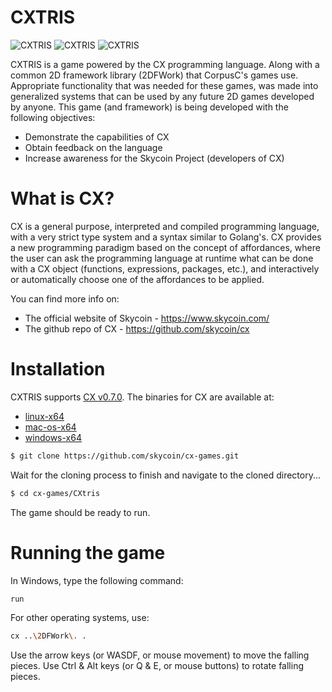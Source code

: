 # CXTRIS

![CXTRIS](https://github.com/skycoin/cx-games/blob/master/CXtris/assets/screenshots/CXtris-1.png)
![CXTRIS](https://github.com/skycoin/cx-games/blob/master/CXtris/assets/screenshots/CXtris-2.png)
![CXTRIS](https://github.com/skycoin/cx-games/blob/master/CXtris/assets/screenshots/CXtris-3.png)

CXTRIS is a game powered by the CX programming language.
Along with a common 2D framework library (2DFWork) that CorpusC's games use.
Appropriate functionality that was needed for these games, was made into generalized
systems that can be used by any future 2D games developed by anyone.
This game (and framework) is being developed with the following objectives:

  - Demonstrate the capabilities of CX
  - Obtain feedback on the language
  - Increase awareness for the Skycoin Project (developers of CX)

# What is CX?
CX is a general purpose, interpreted and compiled programming language, with a very strict type system and a syntax similar to Golang's. CX provides a new programming paradigm based on the concept of affordances, where the user can ask the programming language at runtime what can be done with a CX object (functions, expressions, packages, etc.), and interactively or automatically choose one of the affordances to be applied.

You can find more info on:
  - The official website of Skycoin - https://www.skycoin.com/
  - The github repo of CX - https://github.com/skycoin/cx

# Installation
CXTRIS supports [CX v0.7.0](https://github.com/skycoin/cx/releases/tag/v0.7.0).
The binaries for CX are available at:
  - [linux-x64](https://github.com/skycoin/cx/releases/download/v0.7.0/cx-0.7.0-bin-linux-x64.zip)
  - [mac-os-x64](https://github.com/skycoin/cx/releases/download/v0.7.0/cx-0.7.0-bin-macos-x64.zip)
  - [windows-x64](https://github.com/skycoin/cx/releases/download/v0.7.0/cx-0.7.0-bin-windows-x64.zip)

```sh
$ git clone https://github.com/skycoin/cx-games.git
```

Wait for the cloning process to finish and navigate to the cloned directory...

```sh
$ cd cx-games/CXtris
```

The game should be ready to run.

# Running the game
In Windows, type the following command:

```sh
run
```

For other operating systems, use:

```sh
cx ..\2DFWork\. .
```

Use the arrow keys (or WASDF, or mouse movement) to move the falling pieces.
Use Ctrl & Alt keys (or Q & E, or mouse buttons) to rotate falling pieces.
